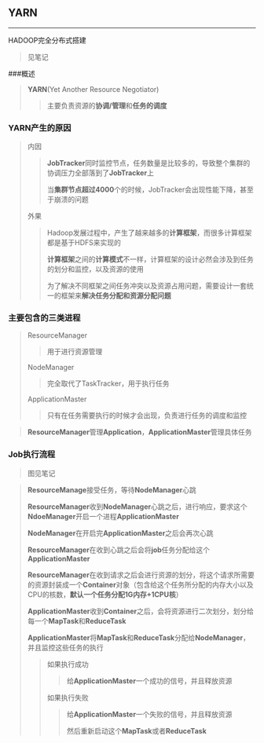 ## YARN

----

HADOOP完全分布式搭建

> 见笔记



###概述

> **YARN**(Yet Another Resource Negotiator)
>
> > 主要负责资源的**协调/管理**和**任务的调度**

### YARN产生的原因

> 内因
>
> > **JobTracker**同时监控节点，任务数量是比较多的，导致整个集群的协调压力全部落到了**JobTracker**上
> >
> > 当**集群节点超过4000**个的时候，JobTracker会出现性能下降，甚至于崩溃的问题
>
> 外果
>
> > Hadoop发展过程中，产生了越来越多的**计算框架**，而很多计算框架都是基于HDFS来实现的
> >
> > **计算框架**之间的**计算模式**不一样，计算框架的设计必然会涉及到任务的划分和监控，以及资源的使用
> >
> > 为了解决不同框架之间任务冲突以及资源占用问题，需要设计一套统一的框架来**解决任务分配和资源分配问题**

### 主要包含的三类进程

> ResourceManager
>
> > 用于进行资源管理
>
> NodeManager
>
> > 完全取代了TaskTracker，用于执行任务
>
> ApplicationMaster
>
> > 只有在任务需要执行的时候才会出现，负责进行任务的调度和监控

> **ResourceManager**管理**Application**，**ApplicationMaster**管理具体任务



### Job执行流程

> 图见笔记

> **ResourceManage**接受任务，等待**NodeManager**心跳
>
> **ResourceManager**收到**NodeManager**心跳之后，进行响应，要求这个**NdoeManager**开启一个进程**ApplicationMaster**
>
> **NodeManager**在开启完**ApplicationMaster**之后会再次心跳
>
> **ResourceManager**在收到心跳之后会将**job**任务分配给这个**ApplicationMaster**
>
> **ResourceManager**在收到请求之后会进行资源的划分，将这个请求所需要的资源封装成一个**Container**对象（包含给这个任务所分配的内存大小以及CPU的核数，**默认一个任务分配1G内存+1CPU核**）
>
> **ApplicationMaster**收到**Container**之后，会将资源进行二次划分，划分给每一个**MapTask**和**ReduceTask**
>
> **ApplicationMaster**将**MapTask**和**ReduceTask**分配给**NodeManager**，并且监控这些任务的执行
>
> > 如果执行成功
> >
> > > 给**ApplicationMaster**一个成功的信号，并且释放资源
> >
> > 如果执行失败
> >
> > > 给**ApplicationMaster**一个失败的信号，并且释放资源
> > >
> > > 然后重新启动这个**MapTask**或者**ReduceTask**



